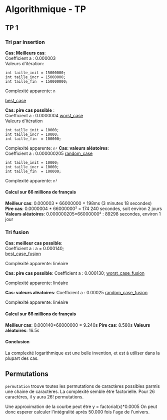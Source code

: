 # Algorithmique - TP  
## TP 1  
### Tri par insertion  
**Cas: Meilleurs cas**:   
Coefficient a : 0.000003  
Valeurs d'itération:        

    int taille_init = 15000000;
    int taille_incr = 15000000;
    int taille_fin  = 150000000;

Complexité apparente: `n`

[best_case](best_case.png)

**Cas: pire cas possible** :   
Coefficient a : 0.0000004
[worst_case](worst_case.png)  
Valeurs d'itération

    int taille_init = 10000;
    int taille_incr = 10000;
    int taille_fin  = 100000;

Complexité apparente: `n²`
**Cas: valeurs aléatoires**:  
Coefficient a : 0.000000205
[random_case](random_case.png)  

    int taille_init = 10000;
    int taille_incr = 10000;
    int taille_fin  = 100000;

Complexité apparente: `n²`

#### Calcul sur 66 millions de français   
**Meilleur cas**: 0.000003 * 66000000 = 198ms (3 minutes 18 secondes)  
**Pire cas**: 0.0000004 * 66000000² = 174 240 secondes, soit environ 2 jours
**Valeurs aléatoires**: 0.000000205*66000000² : 89298 secondes, environ 1 jour

### Tri fusion
**Cas: meilleur cas possible**:  
Coefficient a : a = 0.000140;  
[best_case_fusion](best_case_fusion.png)

Complexité apparente: linéaire

**Cas: pire cas possible**:
Coefficient a : 0.000130;
[worst_case_fusion](worst_case_fusion.png)

Complexité apparente: linéaire

**Cas: valeurs aléatoires**:
Coefficient a : 0.00025
[random_case_fusion](random_case_fusion.png)

Complexité apparente: linéaire

#### Calcul sur 66 millions de français
**Meilleur cas**: 0.000140*66000000 = 9.240s
**Pire cas**: 8.580s
**Valeurs aléatoires**: 16.5s

#### Conclusion

La complexité logarithmique est une belle invention, et est à utiliser dans la plupart des cas. 

## Permutations

`permutation` trouve toutes les permutations de caractères possibles parmis une chaine de caractères.
La complexité semble être factorielle. Pour 26 caractères, il y aura 26! permutations.

Une approximation de la courbe peut être y = factorial(x)*0.0005
On peut donc esperer calculer l'intégralité après 50.000 fois l'age de l'univers.